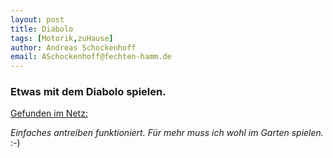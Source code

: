 ```yaml
---
layout: post
title: Diabolo  
tags: [Motorik,zuHause]
author: Andreas Schockenhoff 
email: ASchockenhoff@fechten-hamm.de
---
```

### Etwas mit dem Diabolo spielen. 
[Gefunden im Netz:](https://www.youtube.com/watch?v=1-2e9Da8C3E)

_Einfaches antreiben funktioniert. Für mehr muss ich wohl im Garten spielen._ :-)